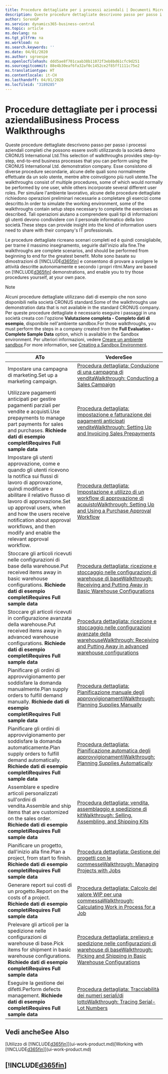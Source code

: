```yaml
---
title: Procedure dettagliate per i processi aziendali | Documenti Microsoft
description: Queste procedure dettagliate descrivono passo per passo i processi aziendali completi che possono essere svolti utilizzando la società demo CRONUS International Ltd. Esse consistono di diverse procedure secondarie, alcune delle quali sono normalmente effettuate da un solo utente, mentre altre coinvolgono più ruoli utente. Per simulare l'ambiente lavorativo, alcune delle procedure dettagliate richiedono operazioni preliminari necessarie a completare gli esercizi come descritto. Tali operazioni aiutano a comprendere quali tipi di informazioni gli utenti devono condividere con il personale informatico della loro società.
author: SorenGP
ms.service: dynamics365-business-central
ms.topic: article
ms.devlang: na
ms.tgt_pltfrm: na
ms.workload: na
ms.search.keywords: ''
ms.date: 04/01/2020
ms.author: sgroespe
ms.openlocfilehash: ddd5ae8f701caab38b11072f3eb8bd61cfc9d251
ms.sourcegitcommit: 88e4b30eaf6fa32af0c1452ce2f85ff1111c75e2
ms.translationtype: HT
ms.contentlocale: it-CH
ms.lasthandoff: 04/01/2020
ms.locfileid: "3189285"
---
```

# <a name="business-process-walkthroughs"></a><span data-ttu-id="03f05-106">Procedure dettagliate per i processi aziendali</span><span class="sxs-lookup"><span data-stu-id="03f05-106">Business Process Walkthroughs</span></span>
<span data-ttu-id="03f05-107">Queste procedure dettagliate descrivono passo per passo i processi aziendali completi che possono essere svolti utilizzando la società demo CRONUS International Ltd.</span><span class="sxs-lookup"><span data-stu-id="03f05-107">This selection of walkthroughs provides step-by-step, end-to-end business processes that you can perform using the CRONUS International Ltd. demonstration company.</span></span> <span data-ttu-id="03f05-108">Esse consistono di diverse procedure secondarie, alcune delle quali sono normalmente effettuate da un solo utente, mentre altre coinvolgono più ruoli utente.</span><span class="sxs-lookup"><span data-stu-id="03f05-108">The walkthroughs consist of multiple procedures, some of which would normally be performed by one user, while others incorporate several different user roles.</span></span> <span data-ttu-id="03f05-109">Per simulare l'ambiente lavorativo, alcune delle procedure dettagliate richiedono operazioni preliminari necessarie a completare gli esercizi come descritto.</span><span class="sxs-lookup"><span data-stu-id="03f05-109">In order to simulate the working environment, some of the walkthroughs contain setup steps necessary to complete the exercises as described.</span></span> <span data-ttu-id="03f05-110">Tali operazioni aiutano a comprendere quali tipi di informazioni gli utenti devono condividere con il personale informatico della loro società.</span><span class="sxs-lookup"><span data-stu-id="03f05-110">These steps can provide insight into the kind of information users need to share with their company's IT professionals.</span></span>  

 <span data-ttu-id="03f05-111">Le procedure dettagliate ricreano scenari completi ed è quindi consigliabile, per trarne il massimo insegnamento, seguirle dall'inizio alla fine.</span><span class="sxs-lookup"><span data-stu-id="03f05-111">The walkthroughs are complete scenarios, and should be performed from beginning to end for the greatest benefit.</span></span> <span data-ttu-id="03f05-112">Molte sono basate su dimostrazioni di [!INCLUDE[d365fin](includes/d365fin_md.md)] e consentono di provare a svolgere le attività descritte autonomamente e secondo i propri ritmi.</span><span class="sxs-lookup"><span data-stu-id="03f05-112">Many are based on [!INCLUDE[d365fin](includes/d365fin_md.md)] demonstrations, and enable you to try those procedures yourself, at your own pace.</span></span>  

> [!NOTE]
> <span data-ttu-id="03f05-113">Alcuni procedure dettagliate utilizzano dati di esempio che non sono disponibili nella società CRONUS standard.</span><span class="sxs-lookup"><span data-stu-id="03f05-113">Some of the walkthroughs use demonstration data that is not available in the standard CRONUS company.</span></span> <span data-ttu-id="03f05-114">Per queste procedure dettagliate è necessario eseguire i passaggi in una società creata con l'opzione **Valutazione completa - Completo dati di esempio**, disponibile nell'ambiente sandbox.</span><span class="sxs-lookup"><span data-stu-id="03f05-114">For those walkthroughs, you must perform the steps in a company created from the **Full Evaluation - Complete Sample Data** option, which is available in the Sandbox environment.</span></span> <span data-ttu-id="03f05-115">Per ulteriori informazioni, vedere [Creare un ambiente sandbox](across-how-create-sandbox-environment.md).</span><span class="sxs-lookup"><span data-stu-id="03f05-115">For more information, see [Creating a Sandbox Environment](across-how-create-sandbox-environment.md).</span></span>

|<span data-ttu-id="03f05-116">A</span><span class="sxs-lookup"><span data-stu-id="03f05-116">To</span></span>|<span data-ttu-id="03f05-117">Vedere</span><span class="sxs-lookup"><span data-stu-id="03f05-117">See</span></span>|  
|--------|---------|  
|<span data-ttu-id="03f05-118">Impostare una campagna di marketing.</span><span class="sxs-lookup"><span data-stu-id="03f05-118">Set up a marketing campaign.</span></span>|[<span data-ttu-id="03f05-119">Procedura dettagliata: Conduzione di una campagna di vendita</span><span class="sxs-lookup"><span data-stu-id="03f05-119">Walkthrough: Conducting a Sales Campaign</span></span>](walkthrough-conducting-a-sales-campaign.md)|  
|<span data-ttu-id="03f05-120">Utilizzare pagamenti anticipati per gestire pagamenti parziali per vendite e acquisti.</span><span class="sxs-lookup"><span data-stu-id="03f05-120">Use prepayments to manage part payments for sales and purchases.</span></span> <span data-ttu-id="03f05-121">**Richiede dati di esempio completi**</span><span class="sxs-lookup"><span data-stu-id="03f05-121">**Requires Full sample data**</span></span> |[<span data-ttu-id="03f05-122">Procedura dettagliata: impostazione e fatturazione dei pagamenti anticipati vendite</span><span class="sxs-lookup"><span data-stu-id="03f05-122">Walkthrough: Setting Up and Invoicing Sales Prepayments</span></span>](walkthrough-setting-up-and-invoicing-sales-prepayments.md)|  
|<span data-ttu-id="03f05-123">Impostare gli utenti approvazione, come e quando gli utenti ricevono la notifica sui flussi di lavoro di approvazione, quindi modificare e abilitare il relativo flusso di lavoro di approvazione.</span><span class="sxs-lookup"><span data-stu-id="03f05-123">Set up approval users, when and how the users receive notification about approval workflows, and then modify and enable the relevant approval workflow.</span></span>|[<span data-ttu-id="03f05-124">Procedura dettagliata: Impostazione e utilizzo di un workflow di approvazione di acquisto</span><span class="sxs-lookup"><span data-stu-id="03f05-124">Walkthrough: Setting Up and Using a Purchase Approval Workflow</span></span>](walkthrough-setting-up-and-using-a-purchase-approval-workflow.md)|  
|<span data-ttu-id="03f05-125">Stoccare gli articoli ricevuti nelle configurazioni di base della warehouse.</span><span class="sxs-lookup"><span data-stu-id="03f05-125">Put received items away in basic warehouse configurations.</span></span> <span data-ttu-id="03f05-126">**Richiede dati di esempio completi**</span><span class="sxs-lookup"><span data-stu-id="03f05-126">**Requires Full sample data**</span></span>|[<span data-ttu-id="03f05-127">Procedura dettagliata: ricezione e stoccaggio nelle configurazioni di warehouse di base</span><span class="sxs-lookup"><span data-stu-id="03f05-127">Walkthrough: Receiving and Putting Away in Basic Warehouse Configurations</span></span>](walkthrough-receiving-and-putting-away-in-basic-warehousing.md)|  
|<span data-ttu-id="03f05-128">Stoccare gli articoli ricevuti in configurazione avanzata della warehouse.</span><span class="sxs-lookup"><span data-stu-id="03f05-128">Put received items away in advanced warehouse configurations.</span></span> <span data-ttu-id="03f05-129">**Richiede dati di esempio completi**</span><span class="sxs-lookup"><span data-stu-id="03f05-129">**Requires Full sample data**</span></span>|[<span data-ttu-id="03f05-130">Procedura dettagliata: ricezione e stoccaggio nelle configurazioni avanzate della warehouse</span><span class="sxs-lookup"><span data-stu-id="03f05-130">Walkthrough: Receiving and Putting Away in advanced warehouse configurations</span></span>](walkthrough-receiving-and-putting-away-in-advanced-warehousing.md)|  
|<span data-ttu-id="03f05-131">Pianificare gli ordini di approvvigionamento per soddisfare la domanda manualmente.</span><span class="sxs-lookup"><span data-stu-id="03f05-131">Plan supply orders to fulfill demand manually.</span></span> <span data-ttu-id="03f05-132">**Richiede dati di esempio completi**</span><span class="sxs-lookup"><span data-stu-id="03f05-132">**Requires Full sample data**</span></span>|[<span data-ttu-id="03f05-133">Procedura dettagliata: Pianificazione manuale degli approvvigionamenti</span><span class="sxs-lookup"><span data-stu-id="03f05-133">Walkthrough: Planning Supplies Manually</span></span>](walkthrough-planning-supplies-manually.md)|  
|<span data-ttu-id="03f05-134">Pianificare gli ordini di approvvigionamento per soddisfare la domanda automaticamente.</span><span class="sxs-lookup"><span data-stu-id="03f05-134">Plan supply orders to fulfill demand automatically.</span></span> <span data-ttu-id="03f05-135">**Richiede dati di esempio completi**</span><span class="sxs-lookup"><span data-stu-id="03f05-135">**Requires Full sample data**</span></span>|[<span data-ttu-id="03f05-136">Procedura dettagliata: Pianificazione automatica degli approvvigionamenti</span><span class="sxs-lookup"><span data-stu-id="03f05-136">Walkthrough: Planning Supplies Automatically</span></span>](walkthrough-planning-supplies-automatically.md)|  
|<span data-ttu-id="03f05-137">Assemblare e spedire articoli personalizzati sull'ordini di vendita.</span><span class="sxs-lookup"><span data-stu-id="03f05-137">Assemble and ship items that are customized on the sales order.</span></span> <span data-ttu-id="03f05-138">**Richiede dati di esempio completi**</span><span class="sxs-lookup"><span data-stu-id="03f05-138">**Requires Full sample data**</span></span>|[<span data-ttu-id="03f05-139">Procedura dettagliata: vendita, assemblaggio e spedizione di kit</span><span class="sxs-lookup"><span data-stu-id="03f05-139">Walkthrough: Selling, Assembling, and Shipping Kits</span></span>](walkthrough-selling-assembling-and-shipping-kits.md)|  
|<span data-ttu-id="03f05-140">Pianificare un progetto, dall'inizio alla fine.</span><span class="sxs-lookup"><span data-stu-id="03f05-140">Plan a project, from start to finish.</span></span> <span data-ttu-id="03f05-141">**Richiede dati di esempio completi**</span><span class="sxs-lookup"><span data-stu-id="03f05-141">**Requires Full sample data**</span></span>|[<span data-ttu-id="03f05-142">Procedura dettagliata: Gestione dei progetti con le commesse</span><span class="sxs-lookup"><span data-stu-id="03f05-142">Walkthrough: Managing Projects with Jobs</span></span>](walkthrough-managing-projects-with-jobs.md)|  
|<span data-ttu-id="03f05-143">Generare report sui costi di un progetto.</span><span class="sxs-lookup"><span data-stu-id="03f05-143">Report on the costs of a project.</span></span> <span data-ttu-id="03f05-144">**Richiede dati di esempio completi**</span><span class="sxs-lookup"><span data-stu-id="03f05-144">**Requires Full sample data**</span></span>|[<span data-ttu-id="03f05-145">Procedura dettagliata: Calcolo del valore WIP per una commessa</span><span class="sxs-lookup"><span data-stu-id="03f05-145">Walkthrough: Calculating Work in Process for a Job</span></span>](walkthrough-calculating-work-in-process-for-a-job.md)|  
|<span data-ttu-id="03f05-146">Prelevare gli articoli per la spedizione nelle configurazioni di warehouse di base.</span><span class="sxs-lookup"><span data-stu-id="03f05-146">Pick items for shipment in basic warehouse configurations.</span></span> <span data-ttu-id="03f05-147">**Richiede dati di esempio completi**</span><span class="sxs-lookup"><span data-stu-id="03f05-147">**Requires Full sample data**</span></span>|[<span data-ttu-id="03f05-148">Procedura dettagliata: prelievo e spedizione nelle configurazioni di warehouse di base</span><span class="sxs-lookup"><span data-stu-id="03f05-148">Walkthrough: Picking and Shipping in Basic Warehouse Configurations</span></span>](walkthrough-picking-and-shipping-in-basic-warehousing.md)|  
|<span data-ttu-id="03f05-149">Eseguire la gestione dei difetti.</span><span class="sxs-lookup"><span data-stu-id="03f05-149">Perform defects management.</span></span> <span data-ttu-id="03f05-150">**Richiede dati di esempio completi**</span><span class="sxs-lookup"><span data-stu-id="03f05-150">**Requires Full sample data**</span></span>|[<span data-ttu-id="03f05-151">Procedura dettagliata: Tracciabilità dei numeri seriali/di lotto</span><span class="sxs-lookup"><span data-stu-id="03f05-151">Walkthrough: Tracing Serial-Lot Numbers</span></span>](walkthrough-tracing-serial-lot-numbers.md)|  

## <a name="see-also"></a><span data-ttu-id="03f05-152">Vedi anche</span><span class="sxs-lookup"><span data-stu-id="03f05-152">See Also</span></span>
<span data-ttu-id="03f05-153">[Utilizzo di [!INCLUDE[d365fin](includes/d365fin_md.md)]](ui-work-product.md)</span><span class="sxs-lookup"><span data-stu-id="03f05-153">[Working with [!INCLUDE[d365fin](includes/d365fin_md.md)]](ui-work-product.md)</span></span>  

## [!INCLUDE[d365fin](includes/free_trial_md.md)]  
